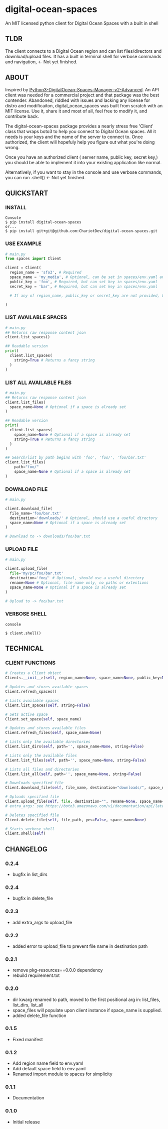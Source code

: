 # digital-ocean-spaces
An MIT licensed python client for Digital Ocean Spaces with a built in shell

## TLDR
The client connects to a Digital Ocean region and can list files/directors and download/upload files.
It has a built in terminal shell for verbose commands and navigation, <- Not yet finished.

## ABOUT
Inspired by [Python3-DigitalOcean-Spaces-Manager-v2-Advanced](https://github.com/Mashoud123/Python3-DigitalOcean-Spaces-Manager-v2-Advanced). An API client was needed for a commercial project and that package was the best contender. Abandoned, riddled with issues and lacking any license for distro and modificaiton, digital_ocean_spaces was built from scratch with an MIT license. Use it, share it and most of all, feel free to modify it, and contribute back.

The digital-ocean-spaces package provides a nearly stress free 'Client' class that wraps boto3 to help you connect to Digital Ocean spaces. All it needs is your keys and the name of the server to connect to. Once authorized, the client will hopefuly help you figure out what you're doing wrong.

Once you have an authorized client ( server name, public key, secret key,) you should be able to implement it into your existing application like normal.

Alternatively, if you want to stay in the console and use verbose commands, you can run <Client>.shell() <- Not yet finished.
                                                                                                            
## QUICKSTART

### INSTALL
```console
Console
$ pip install digital-ocean-spaces
or...
$ pip install git+git@github.com:ChariotDev/digital-ocean-spaces.git
```

### USE EXAMPLE
```py
# main.py
from spaces import Client

client = Client(
  region_name = 'sfo3', # Required
  space_name = 'my_media', # Optional, can be set in spaces/env.yaml and/or be updated with <client>.set_space(space_name)
  public_key = 'foo', # Required, but can set key in spaces/env.yaml                                                                         
  secret_key = 'bar', # Required, but can set key in spaces/env.yaml

  # If any of region_name, public_key or secret_key are not provided, Client will override all values with env.yaml values.

)
```

### LIST AVAILABLE SPACES
```py
# main.py
## Returns raw response content json
client.list_spaces()

## Readable version
print(
  client.list_spaces(
    string=True # Returns a fancy string
  )
)
```

### LIST ALL AVAILABLE FILES
```py
# main.py
## Returns raw response content json
client.list_files(
  space_name=None # Optional if a space is already set
)

## Readable version
print(
  client.list_spaces(
    space_name=None # Optional if a space is already set
    string=True # Returns a fancy string
  )
)

## Search/list by path begins with 'foo', 'foo/', 'foo/bar.txt'
client.list_files(
    path="foo/"
    space_name=None # Optional if a space is already set
)

```

### DOWNLOAD FILE
```py
# main.py

client.download_file(
  file_name='foo/bar.txt'
  destination='downloads/' # Optional, should use a useful directory
  space_name=None # Optional if a space is already set
)

# Download to -> downloads/foo/bar.txt

```

### UPLOAD FILE
```py
# main.py

client.upload_file(
  file='my/pc/foo/bar.txt'
  destination='foo/' # Optional, should use a useful directory
  rename=None # Optional, file name only, no paths or extentions
  space_name=None # Optional if a space is already set
)

# Upload to -> foo/bar.txt
```

### VERBOSE SHELL

```console
console

$ client.shell()
```

## TECHNICAL

### CLIENT FUNCTIONS

```py
# Creates a Client object
Client<.__init__>(self, region_name=None, space_name=None, public_key=None, secret_key=None)
```

```py
# Updates and stores available spaces
Client.refresh_spaces()
```
```py
# Lists available spaces
Client.list_spaces(self, string=False)
```
```py
# Sets active space
Client.set_space(self, space_name)
```
```py
# Updates and stores available files
Client.refresh_files(self, space_name=None)
```
```py
# Lists only the available directories
Client.list_dirs(self, path='', space_name=None, string=False)
```
```py
# Lists only the available files
Client.list_files(self, path='', space_name=None, string=False)
```
```py
# Lists all files and directories
Client.list_all(self, path='', space_name=None, string=False)
```
```py
# Downloads specified file
Client.download_file(self, file_name, destination="downloads/", space_name=None)
```
```py
# Uploads specified file
Client.upload_file(self, file, destination="", rename=None, space_name=None, extra_args={})
# extra_args: see https://boto3.amazonaws.com/v1/documentation/api/latest/guide/s3-uploading-files.html
```
```py
# Deletes specified file
Client.delete_file(self, file_path, yes=False, space_name=None)
```
```py
# Starts verbose shell
Client.shell(self)
```

## CHANGELOG

### 0.2.4
- bugfix in list_dirs

### 0.2.4
- bugfix in delete_file

### 0.2.3
- add extra_args to upload_file

### 0.2.2
- added error to upload_file to prevent file name in destination path

### 0.2.1
- remove pkg-resources==0.0.0 dependency
- rebuild requirement.txt

### 0.2.0
- dir kwarg renamed to path, moved to the first positional arg in: list_files, list_dirs, list_all
- space_files will populate upon client instance if space_name is supplied.
- added delete_file function

### 0.1.5
- Fixed manifest

### 0.1.2
- Add region name field to env.yaml
- Add default space field to env.yaml
- Renamed import module to spaces for simplicity

### 0.1.1
- Documentation

### 0.1.0
- Initial release

